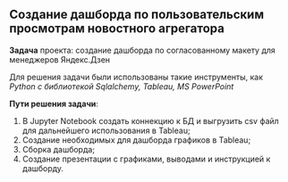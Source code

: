 ## Создание дашборда по пользовательским просмотрам новостного агрегатора

**Задача** проекта: создание дашборда по согласованному макету для менеджеров Яндекс.Дзен

Для решения задачи были использованы такие инструменты, как *Python c библиотекой Sqlalchemy, Tableau, MS PowerPoint*

**Пути решения задачи**:
1) В Jupyter Notebook создать коннекцию к БД и выгрузить csv файл для дальнейшего использования в Tableau;
2) Создание необходимых для дашборда графиков в Tableau;
3) Сборка дашборда;
4) Создание презентации с графиками, выводами и инструкцией к дашборду.

